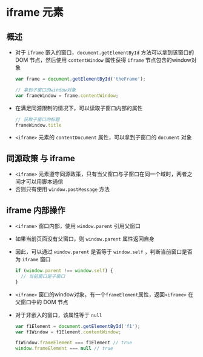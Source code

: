 # iframe 元素

## 概述

+ 对于 `iframe` 嵌入的窗口，`document.getElementById` 方法可以拿到该窗口的 DOM 节点，然后使用 `contentWindow` 属性获得 `iframe` 节点包含的window对象

  ```js
  var frame = document.getElementById('theFrame');

  // 拿到子窗口的window对象
  var frameWindow = frame.contentWindow;
  ```

+ 在满足同源限制的情况下，可以读取子窗口内部的属性

  ```js
  // 获取子窗口的标题
  frameWindow.title
  ```

+ `<iframe>` 元素的 `contentDocument` 属性，可以拿到子窗口的 `document` 对象

## 同源政策 与 iframe

+ `<iframe>` 元素遵守同源政策，只有当父窗口与子窗口在同一个域时，两者之间才可以用脚本通信
+ 否则只有使用 `window.postMessage` 方法

## iframe 内部操作

+ `<iframe>` 窗口内部，使用 `window.parent` 引用父窗口
+ 如果当前页面没有父窗口，则 `window.parent` 属性返回自身
+ 因此，可以通过 `window.parent` 是否等于 `window.self` ，判断当前窗口是否为 `iframe` 窗口

  ```js
  if (window.parent !== window.self) {
    // 当前窗口是子窗口
  }
  ```

+ `<iframe>` 窗口的window对象，有一个`frameElement`属性，返回`<iframe>` 在父窗口中的 DOM 节点
+ 对于非嵌入的窗口，该属性等于 `null`

  ```js
  var f1Element = document.getElementById('f1');
  var f1Window = f1Element.contentWindow;

  f1Window.frameElement === f1Element // true
  window.frameElement === null // true
  ```
